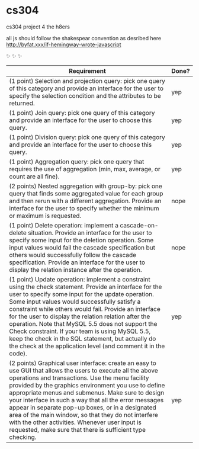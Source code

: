 cs304
=====

cs304 project 4 the h8ers



all js should follow the shakespear convention as desribed here
http://byfat.xxx/if-hemingway-wrote-javascript

:sparkles: :sparkles: :sparkles:


| Requirement | Done? |
|-------------|-------|
| (1 point) Selection and projection query: pick one query of this category and provide an interface for the user to specify the selection condition and the attributes to be returned. | yep |
| (1 point) Join query: pick one query of this category and provide an interface for the user to choose this query. | yep |
| (1 point) Division query: pick one query of this category and provide an interface for the user to choose this query. | yep | 
| (1 point) Aggregation query: pick one query that requires the use of aggregation (min, max, average, or count are all fine). | yep |
| (2 points) Nested aggregation with group-by: pick one query that finds some aggregated value for each group and then rerun with a different aggregation. Provide an interface for the user to specify whether the minimum or maximum is requested. | nope |
| (1 point) Delete operation: implement a cascade-on-delete situation. Provide an interface for the user to specify some input for the deletion operation.  Some input values would fail the cascade specification but others would successfully follow the cascade specification. Provide an interface for the user to display the relation instance after the operation. | nope |
| (1 point) Update operation: implement a constraint using the check statement. Provide an interface for the user to specify some input for the update operation. Some input values would successfully satisfy a constraint while others would fail. Provide an interface for the user to display the relation relation after the operation. Note that MySQL 5.5 does not support the Check constraint. If your team is using MySQL 5.5, keep the check in the SQL statement, but actually do the check at the application level (and comment it in the code). | yep |
| (2 points)  Graphical user interface: create an easy to use GUI  that allows the users to execute all the above operations and transactions. Use the menu facility provided by the graphics environment you use to define appropriate menus and submenus. Make sure to design your interface in such a way that all the error messages appear in separate pop-up boxes, or in a designated area of the main window, so that they do not interfere with the other activities. Whenever user input is requested, make sure that there is sufficient type checking. | yep |
